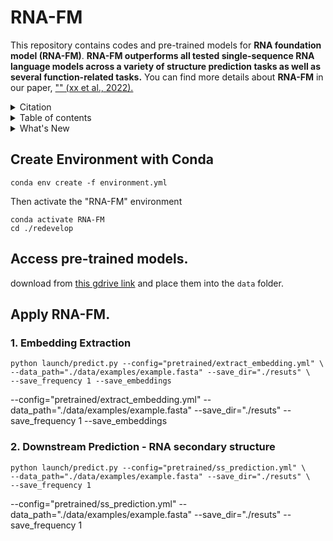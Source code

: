 # RNA-FM
This repository contains codes and pre-trained models for **RNA foundation model (RNA-FM)**.
**RNA-FM outperforms all tested single-sequence RNA language models across a variety of structure prediction tasks as well as several function-related tasks.**
You can find more details about **RNA-FM** in our paper, ["" (xx et al., 2022).](https://www.runoob.com)

<details><summary>Citation</summary>

```bibtex
@article{rives2019biological,
  author={Rives, Alexander and Meier, Joshua and Sercu, Tom and Goyal, Siddharth and Lin, Zeming and Liu, Jason and Guo, Demi and Ott, Myle and Zitnick, C. Lawrence and Ma, Jerry and Fergus, Rob},
  title={Biological Structure and Function Emerge from Scaling Unsupervised Learning to 250 Million Protein Sequences},
  year={2019},
  doi={10.1101/622803},
  url={https://www.biorxiv.org/content/10.1101/622803v4},
  journal={bioRxiv}
}
```
</details>

<details><summary>Table of contents</summary>
  
- [Comparison to related works](#perf-related)
- [Usage](#usage)
  - [Quick Start](#quickstart)
  - [Compute embeddings in bulk from FASTA](#bulk-fasta)
  - [Notebooks](#notebooks)
- [Benchmarks](#perf)
  - [Comparison on several tasks](#perf-related)
- [Available Models and Datasets](#available)
  - [Pre-trained Models](#available-models)
  - [ESM Structural Split Dataset](#available-esmssd)
  - [Pre-training Dataset Split](#available-pretraining-split)
- [Citations](#citations)
- [License](#license)
</details>

<details><summary>What's New</summary>
  
- Mar 2022: RNA-FM added (see [Rao et al. 2021](https://www.biorxiv.org/content/10.1101/2021.02.12.430858v1)).
  
</details>

## Create Environment with Conda
```
conda env create -f environment.yml
```
Then activate the "RNA-FM" environment
```
conda activate RNA-FM
cd ./redevelop
```

## Access pre-trained models.
download from [this gdrive link]() and place them into the `data` folder.

## Apply RNA-FM.
### 1. Embedding Extraction
```
python launch/predict.py --config="pretrained/extract_embedding.yml" \
--data_path="./data/examples/example.fasta" --save_dir="./resuts" \
--save_frequency 1 --save_embeddings
```
--config="pretrained/extract_embedding.yml" --data_path="./data/examples/example.fasta" --save_dir="./resuts" --save_frequency 1 --save_embeddings

### 2. Downstream Prediction - RNA secondary structure
```
python launch/predict.py --config="pretrained/ss_prediction.yml" \
--data_path="./data/examples/example.fasta" --save_dir="./resuts" \
--save_frequency 1
```
--config="pretrained/ss_prediction.yml" --data_path="./data/examples/example.fasta" --save_dir="./resuts" --save_frequency 1
